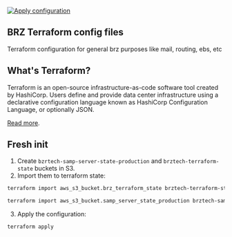 [![Apply configuration](https://github.com/brazucas/terraform/actions/workflows/terraform.yml/badge.svg)](https://github.com/brazucas/terraform/actions/workflows/terraform.yml)
## BRZ Terraform config files
Terraform configuration for general brz purposes like mail, routing, ebs, etc

## What's Terraform?
Terraform is an open-source infrastructure-as-code software tool created by HashiCorp. Users define and provide data center infrastructure using a declarative configuration language known as HashiCorp Configuration Language, or optionally JSON.

[Read more](https://www.terraform.io).

## Fresh init

1. Create `bzrtech-samp-server-state-production` and `brztech-terraform-state` buckets in S3.
2. Import them to terraform state:
```bash
terraform import aws_s3_bucket.brz_terraform_state brztech-terraform-state
```

```bash
terraform import aws_s3_bucket.samp_server_state_production brztech-samp-server-state-production
```

3. Apply the configuration:
```bash
terraform apply
```
